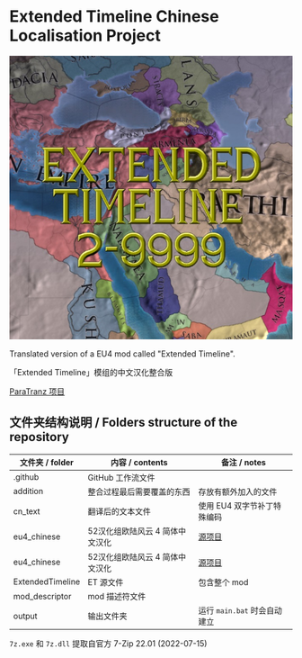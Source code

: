 # Extended Timeline Chinese Localisation Project

![et](extended_timeline.jpg)

Translated version of a EU4 mod called "Extended Timeline".

「Extended Timeline」模组的中文汉化整合版

[ParaTranz 项目](https://paratranz.cn/projects/5342/)

## 文件夹结构说明 / Folders structure of the repository

|文件夹 / folder|内容 / contents|备注 / notes|
|--------------|---------------|-----------|
|.github|GitHub 工作流文件||
|addition|整合过程最后需要覆盖的东西|存放有额外加入的文件|
|cn_text|翻译后的文本文件|使用 EU4 双字节补丁特殊编码|
|eu4_chinese|52汉化组欧陆风云 4 简体中文汉化|[源项目](https://paratranz.cn/projects/2)|
|eu4_chinese|52汉化组欧陆风云 4 简体中文汉化|[源项目](https://paratranz.cn/projects/2)|
|ExtendedTimeline|ET 源文件|包含整个 mod|
|mod_descriptor|mod 描述符文件||
|output|输出文件夹|运行 ```main.bat``` 时会自动建立|

```7z.exe``` 和 ```7z.dll``` 提取自官方 7-Zip 22.01 (2022-07-15) 

